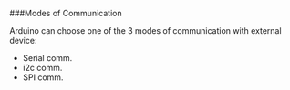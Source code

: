 ###Modes of Communication 

Arduino can choose one of the 3 modes of communication with external device:
* Serial comm.
* i2c comm.
* SPI comm.
